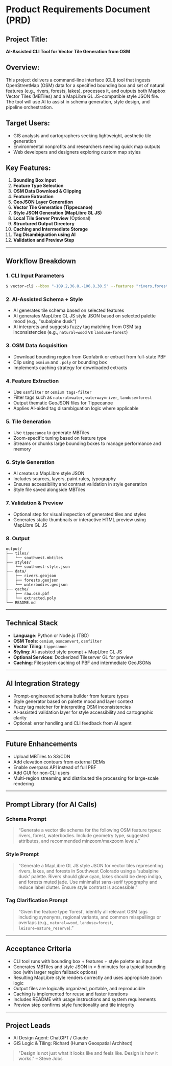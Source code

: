 # Product Requirements Document (PRD)

## Project Title:

**AI-Assisted CLI Tool for Vector Tile Generation from OSM**

## Overview:

This project delivers a command-line interface (CLI) tool that ingests OpenStreetMap (OSM) data for a specified bounding box and set of natural features (e.g., rivers, forests, lakes), processes it, and outputs both Mapbox Vector Tiles (MBTiles) and a MapLibre GL JS-compatible style JSON file. The tool will use AI to assist in schema generation, style design, and pipeline orchestration.

## Target Users:

* GIS analysts and cartographers seeking lightweight, aesthetic tile generation
* Environmental nonprofits and researchers needing quick map outputs
* Web developers and designers exploring custom map styles

## Key Features:

1. **Bounding Box Input**
2. **Feature Type Selection**
3. **OSM Data Download & Clipping**
4. **Feature Extraction**
5. **GeoJSON Layer Generation**
6. **Vector Tile Generation (Tippecanoe)**
7. **Style JSON Generation (MapLibre GL JS)**
8. **Local Tile Server Preview** (Optional)
9. **Structured Output Directory**
10. **Caching and Intermediate Storage**
11. **Tag Disambiguation using AI**
12. **Validation and Preview Step**

---

## Workflow Breakdown

### 1. CLI Input Parameters

```bash
$ vector-cli --bbox "-109.2,36.8,-106.8,38.5" --features "rivers,forest,water" --palette "subalpine dusk"
```

### 2. AI-Assisted Schema + Style

* AI generates tile schema based on selected features
* AI generates MapLibre GL JS style JSON based on selected palette mood (e.g., "subalpine dusk")
* AI interprets and suggests fuzzy tag matching from OSM tag inconsistencies (e.g., `natural=wood` vs `landuse=forest`)

### 3. OSM Data Acquisition

* Download bounding region from Geofabrik or extract from full-state PBF
* Clip using `osmium` and `.poly` or bounding box
* Implements caching strategy for downloaded extracts

### 4. Feature Extraction

* Use `osmfilter` or `osmium tags-filter`
* Filter tags such as `natural=water`, `waterway=river`, `landuse=forest`
* Output thematic GeoJSON files for Tippecanoe
* Applies AI-aided tag disambiguation logic where applicable

### 5. Tile Generation

* Use `tippecanoe` to generate MBTiles
* Zoom-specific tuning based on feature type
* Streams or chunks large bounding boxes to manage performance and memory

### 6. Style Generation

* AI creates a MapLibre style JSON
* Includes sources, layers, paint rules, typography
* Ensures accessibility and contrast validation in style generation
* Style file saved alongside MBTiles

### 7. Validation & Preview

* Optional step for visual inspection of generated tiles and styles
* Generates static thumbnails or interactive HTML preview using MapLibre GL JS

### 8. Output

```
output/
├── tiles/
│   └── southwest.mbtiles
├── styles/
│   └── southwest-style.json
├── data/
│   ├── rivers.geojson
│   ├── forests.geojson
│   └── waterbodies.geojson
├── cache/
│   ├── raw.osm.pbf
│   └── extracted.poly
└── README.md
```

---

## Technical Stack

* **Language**: Python or Node.js (TBD)
* **OSM Tools**: `osmium`, `osmconvert`, `osmfilter`
* **Vector Tiling**: `tippecanoe`
* **Styling**: AI-assisted style prompt + MapLibre GL JS
* **Optional Services**: Dockerized Tileserver GL for preview
* **Caching**: Filesystem caching of PBF and intermediate GeoJSONs

---

## AI Integration Strategy

* Prompt-engineered schema builder from feature types
* Style generator based on palette mood and layer context
* Fuzzy tag matcher for interpreting OSM inconsistencies
* AI-assisted validation layer for style accessibility and cartographic clarity
* Optional: error handling and CLI feedback from AI agent

---

## Future Enhancements

* Upload MBTiles to S3/CDN
* Add elevation contours from external DEMs
* Enable overpass API instead of full PBF
* Add GUI for non-CLI users
* Multi-region streaming and distributed tile processing for large-scale rendering

---

## Prompt Library (for AI Calls)

### Schema Prompt

> “Generate a vector tile schema for the following OSM feature types: rivers, forest, waterbodies. Include geometry type, suggested attributes, and recommended minzoom/maxzoom levels.”

### Style Prompt

> “Generate a MapLibre GL JS style JSON for vector tiles representing rivers, lakes, and forests in Southwest Colorado using a 'subalpine dusk' palette. Rivers should glow cyan, lakes should be deep indigo, and forests muted jade. Use minimalist sans-serif typography and reduce label clutter. Ensure style contrast is accessible.”

### Tag Clarification Prompt

> “Given the feature type 'forest', identify all relevant OSM tags including synonyms, regional variants, and common misspellings or overlaps (e.g., `natural=wood`, `landuse=forest`, `leisure=nature_reserve`).”

---

## Acceptance Criteria

* CLI tool runs with bounding box + features + style palette as input
* Generates MBTiles and style JSON in < 5 minutes for a typical bounding box (with larger region fallback options)
* Resulting MapLibre style renders correctly and uses appropriate zoom logic
* Output files are logically organized, portable, and reproducible
* Caching is implemented for reuse and faster iterations
* Includes README with usage instructions and system requirements
* Preview step confirms style functionality and tile integrity

---

## Project Leads

* AI Design Agent: ChatGPT / Claude
* GIS Logic & Tiling: Richard (Human Geospatial Architect)

> "Design is not just what it looks like and feels like. Design is how it works." – Steve Jobs
